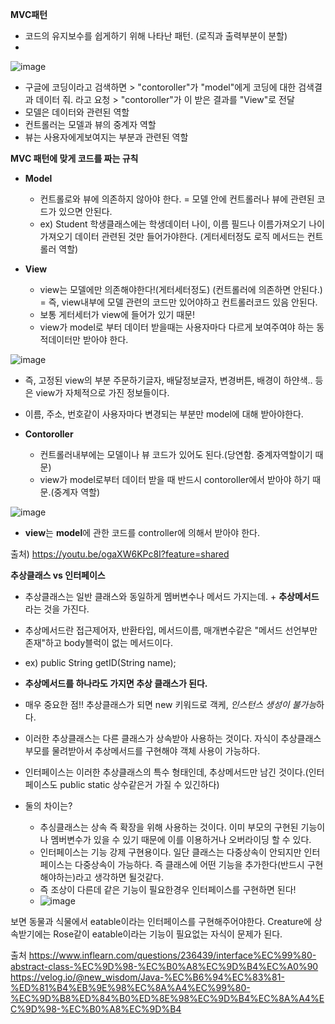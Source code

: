 **MVC패턴**

- 코드의 유지보수를 쉽게하기 위해 나타난 패턴. (로직과 출력부분이 분할)
- 
![image](https://github.com/ws1811/cs-study/assets/117894789/05bdae59-0f85-4eea-b845-526f5e940e36)

- 구글에 코딩이라고 검색하면 > "contoroller"가 "model"에게 코딩에 대한 검색결과 데이터 줘. 라고 요청 > "contoroller"가 이 받은 결과를 
"View"로 전달
- 모델은 데이터와 관련된 역할
- 컨트롤러는 모델과 뷰의 중계자 역할
- 뷰는 사용자에게보여지는 부분과 관련된 역할

**MVC 패턴에 맞게 코드를 짜는 규칙**
- **Model**
  - 컨트롤로와 뷰에 의존하지 않아야 한다. = 모델 안에 컨트롤러나 뷰에 관련된 코드가 있으면 안된다.
  - ex) Student 학생클래스에는 학생데이터 나이, 이름 필드나 이름가져오기 나이가져오기 데이터 관련된 것만 들어가야한다. (게터세터정도 로직 메서드는 컨트롤러 역할)

- **View**
  - view는 모델에만 의존해야한다!(게터세터정도) (컨트롤러에 의존하면 안된다.) = 즉, view내부에 모델 관련의 코드만 있어야하고 컨트롤러코드 있음 안된다.
  - 보통 게터세터가 view에 들어가 있기 때문!
  - view가 model로 부터 데이터 받을때는 사용자마다 다르게 보여주여야 하는 동적데이터만 받아야 한다.

![image](https://github.com/ws1811/cs-study/assets/117894789/1fb5d51c-6ab5-4ae2-a3b6-d111379c300f)

  - 즉, 고정된 view의 부분 주문하기글자, 배달정보글자, 변경버튼, 배경이 하얀색.. 등은 view가 자체적으로 가진 정보들이다.
  - 이름, 주소, 번호같이 사용자마다 변경되는 부분만 model에 대해 받아야한다.

- **Contoroller**
  - 컨트롤러내부에는 모델이나 뷰 코드가 있어도 된다.(당연함. 중계자역할이기 때문)
  - view가 model로부터 데이터 받을 때 반드시 contoroller에서 받아야 하기 때문.(중계자 역할)

 ![image](https://github.com/ws1811/cs-study/assets/117894789/1975844d-0a64-4ad9-85db-3312701208da)


 
   - **view**는 **model**에 관한 코드를 controller에 의해서 받아야 한다.


출처) https://youtu.be/ogaXW6KPc8I?feature=shared


**추상클래스 vs 인터페이스**
- 추상클래스는 일반 클래스와 동일하게 멤버변수나 메서드 가지는데. + **추상메서드**라는 것을 가진다.
- 추상메서드란 접근제어자, 반환타입, 메서드이름, 매개변수같은 "메서드 선언부만 존재"하고 body블럭이 없는 메서드이다.
- ex) public String getID(String name);
- **추상메서드를 하나라도 가지면 추상 클래스가 된다.**
- 매우 중요한 점!! 추상클래스가 되면 new 키워드로 객케, *인스턴스 생성이 불가능*하다.
- 이러한 추상클래스는 다른 클래스가 상속받아 사용하는 것이다. 자식이 추상클래스 부모를 물려받아서 추상메서드를 구현해야 객체 사용이 가능하다.

- 인터페이스는 이러한 추상클래스의 특수 형태인데, 추상메서드만 남긴 것이다.(인터페이스도 public static 상수같은거 가질 수 있긴하다)
- 둘의 차이는?
  - 추싱클래스는 상속 즉 확장을 위해 사용하는 것이다. 이미 부모의 구현된 기능이나 멤버변수가 있을 수 있기 때문에 이를 이용하거나 오버라이딩 할 수 있다.
  - 인터페이스는 기능 강제 구현용이다. 일단 클래스는 다중상속이 안되지만 인터페이스는 다중상속이 가능하다. 즉 클래스에 어떤 기능을 추가한다(반드시 구현해야하는)라고 생각하면 될것같다.
  - 즉 조상이 다른데 같은 기능이 필요한경우 인터페이스를 구현하면 된다!
  - ![image](https://github.com/ws1811/cs-study/assets/117894789/a421a013-9a34-49ba-b7b8-014b88532ebc)

보면 동물과 식물에서 eatable이라는 인터페이스를 구현해주어야한다. Creature에 상속받기에는 Rose같이 eatable이라는 기능이 필요없는 자식이 문제가 된다.


출처 
https://www.inflearn.com/questions/236439/interface%EC%99%80-abstract-class-%EC%9D%98-%EC%B0%A8%EC%9D%B4%EC%A0%90
https://velog.io/@new_wisdom/Java-%EC%B6%94%EC%83%81-%ED%81%B4%EB%9E%98%EC%8A%A4%EC%99%80-%EC%9D%B8%ED%84%B0%ED%8E%98%EC%9D%B4%EC%8A%A4%EC%9D%98-%EC%B0%A8%EC%9D%B4



